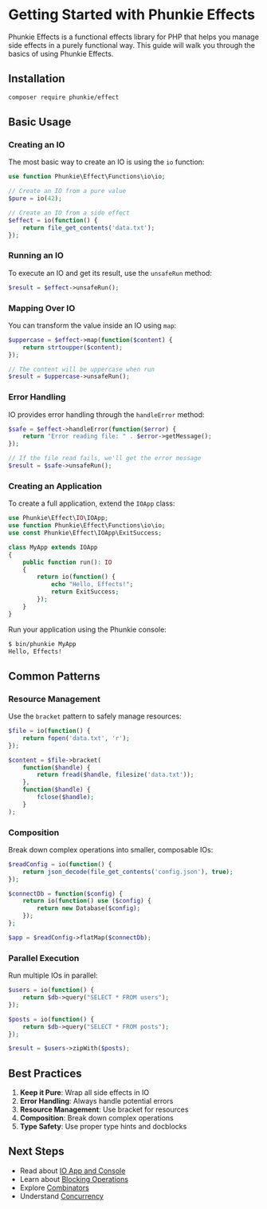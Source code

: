 # Getting Started with Phunkie Effects

Phunkie Effects is a functional effects library for PHP that helps you manage side effects in a purely functional way. This guide will walk you through the basics of using Phunkie Effects.

## Installation

```bash
composer require phunkie/effect
```

## Basic Usage

### Creating an IO

The most basic way to create an IO is using the `io` function:

```php
use function Phunkie\Effect\Functions\io\io;

// Create an IO from a pure value
$pure = io(42);

// Create an IO from a side effect
$effect = io(function() {
    return file_get_contents('data.txt');
});
```

### Running an IO

To execute an IO and get its result, use the `unsafeRun` method:

```php
$result = $effect->unsafeRun();
```

### Mapping Over IO

You can transform the value inside an IO using `map`:

```php
$uppercase = $effect->map(function($content) {
    return strtoupper($content);
});

// The content will be uppercase when run
$result = $uppercase->unsafeRun();
```

### Error Handling

IO provides error handling through the `handleError` method:

```php
$safe = $effect->handleError(function($error) {
    return "Error reading file: " . $error->getMessage();
});

// If the file read fails, we'll get the error message
$result = $safe->unsafeRun();
```

### Creating an Application

To create a full application, extend the `IOApp` class:

```php
use Phunkie\Effect\IO\IOApp;
use function Phunkie\Effect\Functions\io\io;
use const Phunkie\Effect\IOApp\ExitSuccess;

class MyApp extends IOApp
{
    public function run(): IO
    {
        return io(function() {
            echo "Hello, Effects!";
            return ExitSuccess;
        });
    }
}
```

Run your application using the Phunkie console:

```bash
$ bin/phunkie MyApp
Hello, Effects!
```

## Common Patterns

### Resource Management

Use the `bracket` pattern to safely manage resources:

```php
$file = io(function() {
    return fopen('data.txt', 'r');
});

$content = $file->bracket(
    function($handle) {
        return fread($handle, filesize('data.txt'));
    },
    function($handle) {
        fclose($handle);
    }
);
```

### Composition

Break down complex operations into smaller, composable IOs:

```php
$readConfig = io(function() {
    return json_decode(file_get_contents('config.json'), true);
});

$connectDb = function($config) {
    return io(function() use ($config) {
        return new Database($config);
    });
};

$app = $readConfig->flatMap($connectDb);
```

### Parallel Execution

Run multiple IOs in parallel:

```php
$users = io(function() {
    return $db->query("SELECT * FROM users");
});

$posts = io(function() {
    return $db->query("SELECT * FROM posts");
});

$result = $users->zipWith($posts);
```

## Best Practices

1. **Keep it Pure**: Wrap all side effects in IO
2. **Error Handling**: Always handle potential errors
3. **Resource Management**: Use bracket for resources
4. **Composition**: Break down complex operations
5. **Type Safety**: Use proper type hints and docblocks

## Next Steps

- Read about [IO App and Console](io-app.md)
- Learn about [Blocking Operations](blocker.md)
- Explore [Combinators](combinators.md)
- Understand [Concurrency](concurrency.md) 